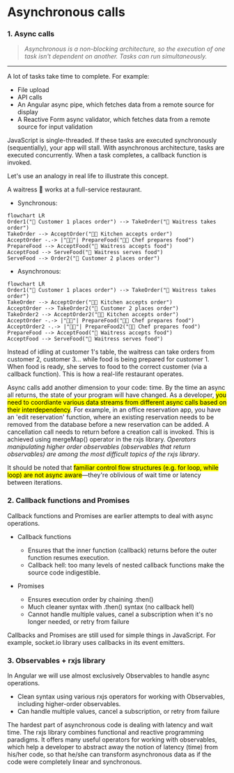 # Asynchronous calls

### 1. Async calls

> *Asynchronous is a non-blocking architecture, so the execution of one task isn't dependent on another. Tasks can run simultaneously.*
___

A lot of tasks take time to complete. For example:

- File upload
- API calls
- An Angular async pipe, which fetches data from a remote source for display
- A Reactive Form async validator, which fetches data from a remote source for input validation

JavaScript is single-threaded. If these tasks are executed synchronously (sequentially), your app will stall. With asynchronous architecture, tasks are executed concurrently. When a task completes, a callback function is invoked.

Let's use an analogy in real life to illustrate this concept.

A waitress 👧 works at a full-service restaurant.

- Synchronous:

```mermaid
flowchart LR
Order1("👨 Customer 1 places order") --> TakeOrder("👧 Waitress takes order") 
TakeOrder --> AcceptOrder("👩‍🍳 Kitchen accepts order")
AcceptOrder -.-> |"🧑‍🍳"| PrepareFood("👩‍🍳 Chef prepares food")
PrepareFood --> AcceptFood("👧 Waitress accepts food")
AcceptFood --> ServeFood("👨 Waitress serves food")
ServeFood --> Order2("👩 Customer 2 places order")
```

- Asynchronous:

```mermaid
flowchart LR
Order1("👨 Customer 1 places order") --> TakeOrder("👧 Waitress takes order") 
TakeOrder --> AcceptOrder("👩‍🍳 Kitchen accepts order")
AcceptOrder --> TakeOrder2("👩 Customer 2 places order")
TakeOrder2 --> AcceptOrder2("👩‍🍳 Kitchen accepts order")
AcceptOrder -.-> |"🧑‍🍳"| PrepareFood("👩‍🍳 Chef prepares food")
AcceptOrder2 -.-> |"🧑‍🍳"| PrepareFood2("👩‍🍳 Chef prepares food")
PrepareFood --> AcceptFood("👧 Waitress accepts food")
AcceptFood --> ServeFood("👨 Waitress serves food")
```

Instead of idling at customer 1's table, the waitress can take orders from customer 2, customer 3... while food is being prepared for customer 1. When food is ready, she serves to food to the correct customer (via a callback function). This is how a real-life restaurant operates.

Async calls add another dimension to your code: time. By the time an async all returns, the state of your program will have changed. As a developer, <mark>you need to coordiante various data streams from different async calls based on their interdependency</mark>. For example, in an office reservation app, you have an 'edit reservation' function, where an existing reservation needs to be removed from the database before a new reservation can be added. A cancellation call needs to return before a creation call is invoked. This is achieved using mergeMap() operator in the rxjs library. *Operators manipulating higher order observables (observables that return observables) are among the most difficult topics of the rxjs library*.

It should be noted that <mark>familiar control flow structures (e.g. for loop, while loop) are not async aware</mark>&mdash;they're oblivious of wait time or latency between iterations.

### 2. Callback functions and Promises

Callback functions and Promises are earlier attempts to deal with async operations.

- Callback functions
    - Ensures that the inner function (callback) returns before the outer function resumes execution.
    - Callback hell: too many levels of nested callback functions make the source code indigestible. 

- Promises
    - Ensures execution order by chaining .then()
    - Much cleaner syntax with .then() syntax (no callback hell)
    - Cannot handle multiple values, canel a subscription when it's no longer needed, or retry from failure

Callbacks and Promises are still used for simple things in JavaScript. For example, socket.io library uses callbacks in its event emitters.

### 3. Observables + rxjs library

In Angular we will use almost exclusively Observables to handle async operations.

- Clean syntax using various rxjs operators for working with Observables, including higher-order observables.
- Can handle multiple values, cancel a subscription, or retry from failure

The hardest part of asynchronous code is dealing with latency and wait time. The rxjs library combines functional and reactive programming paradigms. It offers many useful operators for working with observables, which help a developer to abstract away the notion of latency (time) from his/her code, so that he/she can transform asynchronous data as if the code were completely linear and synchronous.